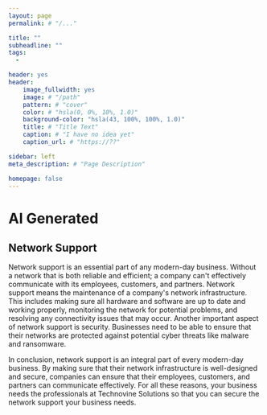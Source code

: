 ```yaml
---
layout: page
permalink: # "/..."

title: ""
subheadline: ""
tags:
  - 

header: yes
header:
    image_fullwidth: yes
    image: # "/path"
    pattern: # "cover"
    color: # "hsla(0, 0%, 10%, 1.0)"
    background-color: "hsla(43, 100%, 100%, 1.0)"
    title: # "Title Text"
    caption: # "I have no idea yet"
    caption_url: # "https://??"

sidebar: left
meta_description: # "Page Description"

homepage: false
---
```


# AI Generated

## Network Support

Network support is an essential part of any modern-day business. Without a network that is both reliable and efficient; a company can't effectively communicate with its employees, customers, and partners. Network support means the maintenance of a company's network infrastructure. This includes making sure all hardware and software are up to date and working properly, monitoring the network for potential problems, and resolving any connectivity issues that may occur. Another important aspect of network support is security. Businesses need to be able to ensure that their networks are protected against potential cyber threats like malware and ransomware.  

In conclusion, network support is an integral part of every modern-day business. By making sure that their network infrastructure is well-designed and secure, companies can ensure that their employees, customers, and partners can communicate effectively. For all these reasons, your business needs the professionals at Technovine Solutions so that you can secure the network support your business needs.


